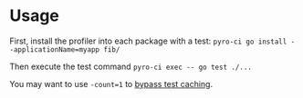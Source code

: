 # Usage

First, install the profiler into each package with a test:
`pyro-ci go install --applicationName=myapp fib/`

Then execute the test command
`pyro-ci exec -- go test ./...`

You may want to use `-count=1` to [bypass test caching](https://go.dev/doc/go1.10#test).
